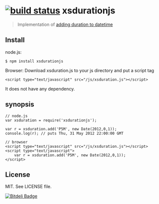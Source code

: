 [![build status](https://secure.travis-ci.org/revington/xsdurationjs.png)](http://travis-ci.org/revington/xsdurationjs)
xsdurationjs
============

> Implementation of [adding duration to datetime](http://www.w3.org/TR/xmlschema-2/#adding-durations-to-dateTimes)

Install
-------

node.js:

	$ npm install xsdurationjs

Browser:
Download xsduration.js to your js directory and put a script tag

	<script type="text/javascript" src="/js/xsduration.js"></script>

It does not have any dependency.

synopsis
--------

	// node.js
	var xsduration = require('xsdurationjs');
	
	var r =	xsduration.add('P5M', new Date(2012,0,1));
	console.log(r); // puts Thu, 31 May 2012 22:00:00 GMT

	// browser
	<script type="text/javascript" src="/js/xsduration.js"></script>
	<script type="text/javascript">
		var r =	xsduration.add('P5M', new Date(2012,0,1));
	</script>

License
-------
MIT. See LICENSE file.



[![Bitdeli Badge](https://d2weczhvl823v0.cloudfront.net/revington/xsdurationjs/trend.png)](https://bitdeli.com/free "Bitdeli Badge")

